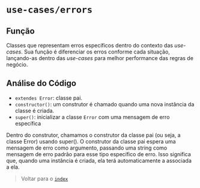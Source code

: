 # `use-cases/errors`

## Função

Classes que representam erros específicos dentro do contexto das *use-cases*. Sua função é diferenciar os erros conforme cada situação, lançando-as dentro das *use-cases* para melhor performance das regras de negócio.

## Análise do Código

- `extendes Error`: classe pai.
- `constructor()`: um construtor é chamado quando uma nova instância da classe é criada.
- `super()`: inicializar a classe `Error` com uma mensagem de erro específica

 Dentro do construtor, chamamos o construtor da classe pai (ou seja, a classe Error) usando super(). O construtor da classe pai espera uma mensagem de erro como argumento, passando uma string como mensagem de erro padrão para esse tipo específico de erro. Isso significa que, quando uma instância é criada, ela terá automaticamente a associada a ela.

> Voltar para o [`index`](../../../index.md)
